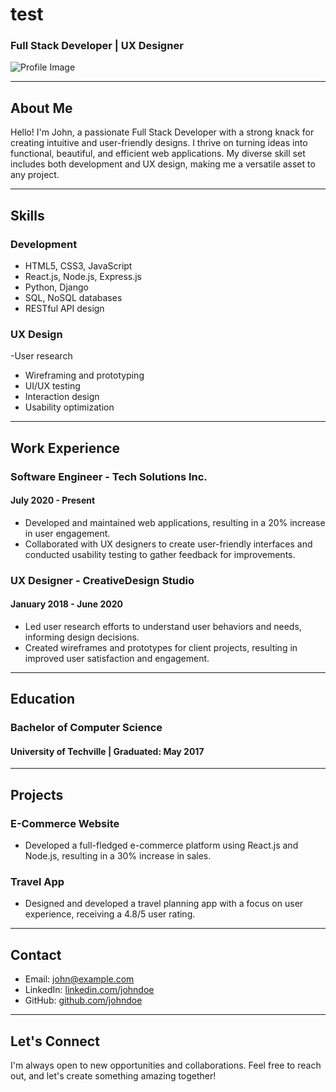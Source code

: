 # test
### Full Stack Developer | UX Designer

![Profile Image](profile-image.jpg)

---

## About Me

Hello! I'm John, a passionate Full Stack Developer with a strong knack for creating intuitive and user-friendly designs. I thrive on turning ideas into functional, beautiful, and efficient web applications. My diverse skill set includes both development and UX design, making me a versatile asset to any project.

---

## Skills

### Development
- HTML5, CSS3, JavaScript
- React.js, Node.js, Express.js
- Python, Django
- SQL, NoSQL databases
- RESTful API design

### UX Design
-User research
- Wireframing and prototyping
- UI/UX testing
- Interaction design
- Usability optimization

---

## Work Experience

### Software Engineer - Tech Solutions Inc.
#### July 2020 - Present
- Developed and maintained web applications, resulting in a 20% increase in user engagement.
- Collaborated with UX designers to create user-friendly interfaces and conducted usability testing to gather feedback for improvements.

### UX Designer - CreativeDesign Studio
#### January 2018 - June 2020
- Led user research efforts to understand user behaviors and needs, informing design decisions.
- Created wireframes and prototypes for client projects, resulting in improved user satisfaction and engagement.

---

## Education

### Bachelor of Computer Science
#### University of Techville | Graduated: May 2017

---

## Projects

### E-Commerce Website
- Developed a full-fledged e-commerce platform using React.js and Node.js, resulting in a 30% increase in sales.

### Travel App
- Designed and developed a travel planning app with a focus on user experience, receiving a 4.8/5 user rating.

---

## Contact

- Email: john@example.com
- LinkedIn: [linkedin.com/johndoe](https://www.linkedin.com/in/johndoe)
- GitHub: [github.com/johndoe](https://github.com/johndoe)

---

## Let's Connect

I'm always open to new opportunities and collaborations. Feel free to reach out, and let's create something amazing together!

